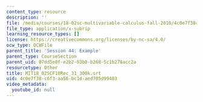 ```yaml
---
content_type: resource
description: ''
file: /media/courses/18-02sc-multivariable-calculus-fall-2010/4c0e7f38c6f3aa56bc1daed705d99403_MIT18_02SCF10Rec_31_300k.srt
file_type: application/x-subrip
learning_resource_types: []
license: https://creativecommons.org/licenses/by-nc-sa/4.0/
ocw_type: OCWFile
parent_title: 'Session 44: Example'
parent_type: CourseSection
parent_uid: 07dd5e0f-e2b2-03b0-b268-5c1b278acc2a
resourcetype: Other
title: MIT18_02SCF10Rec_31_300k.srt
uid: 4c0e7f38-c6f3-aa56-bc1d-aed705d99403
video_metadata:
  youtube_id: null
---
```

